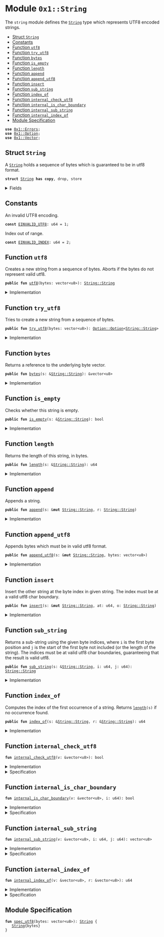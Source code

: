 
<a name="0x1_String"></a>

# Module `0x1::String`

The <code>string</code> module defines the <code><a href="String.md#0x1_String">String</a></code> type which represents UTF8 encoded strings.


-  [Struct `String`](#0x1_String_String)
-  [Constants](#@Constants_0)
-  [Function `utf8`](#0x1_String_utf8)
-  [Function `try_utf8`](#0x1_String_try_utf8)
-  [Function `bytes`](#0x1_String_bytes)
-  [Function `is_empty`](#0x1_String_is_empty)
-  [Function `length`](#0x1_String_length)
-  [Function `append`](#0x1_String_append)
-  [Function `append_utf8`](#0x1_String_append_utf8)
-  [Function `insert`](#0x1_String_insert)
-  [Function `sub_string`](#0x1_String_sub_string)
-  [Function `index_of`](#0x1_String_index_of)
-  [Function `internal_check_utf8`](#0x1_String_internal_check_utf8)
-  [Function `internal_is_char_boundary`](#0x1_String_internal_is_char_boundary)
-  [Function `internal_sub_string`](#0x1_String_internal_sub_string)
-  [Function `internal_index_of`](#0x1_String_internal_index_of)
-  [Module Specification](#@Module_Specification_1)


<pre><code><b>use</b> <a href="Errors.md#0x1_Errors">0x1::Errors</a>;
<b>use</b> <a href="Option.md#0x1_Option">0x1::Option</a>;
<b>use</b> <a href="Vector.md#0x1_Vector">0x1::Vector</a>;
</code></pre>



<a name="0x1_String_String"></a>

## Struct `String`

A <code><a href="String.md#0x1_String">String</a></code> holds a sequence of bytes which is guaranteed to be in utf8 format.


<pre><code><b>struct</b> <a href="String.md#0x1_String">String</a> <b>has</b> <b>copy</b>, drop, store
</code></pre>



<details>
<summary>Fields</summary>


<dl>
<dt>
<code>bytes: vector&lt;u8&gt;</code>
</dt>
<dd>

</dd>
</dl>


</details>

<a name="@Constants_0"></a>

## Constants


<a name="0x1_String_EINVALID_UTF8"></a>

An invalid UTF8 encoding.


<pre><code><b>const</b> <a href="String.md#0x1_String_EINVALID_UTF8">EINVALID_UTF8</a>: u64 = 1;
</code></pre>



<a name="0x1_String_EINVALID_INDEX"></a>

Index out of range.


<pre><code><b>const</b> <a href="String.md#0x1_String_EINVALID_INDEX">EINVALID_INDEX</a>: u64 = 2;
</code></pre>



<a name="0x1_String_utf8"></a>

## Function `utf8`

Creates a new string from a sequence of bytes. Aborts if the bytes do not represent valid utf8.


<pre><code><b>public</b> <b>fun</b> <a href="String.md#0x1_String_utf8">utf8</a>(bytes: vector&lt;u8&gt;): <a href="String.md#0x1_String_String">String::String</a>
</code></pre>



<details>
<summary>Implementation</summary>


<pre><code><b>public</b> <b>fun</b> <a href="String.md#0x1_String_utf8">utf8</a>(bytes: vector&lt;u8&gt;): <a href="String.md#0x1_String">String</a> {
    <b>assert</b>!(<a href="String.md#0x1_String_internal_check_utf8">internal_check_utf8</a>(&bytes), <a href="Errors.md#0x1_Errors_invalid_state">Errors::invalid_state</a>(<a href="String.md#0x1_String_EINVALID_UTF8">EINVALID_UTF8</a>));
    <a href="String.md#0x1_String">String</a>{bytes}
}
</code></pre>



</details>

<a name="0x1_String_try_utf8"></a>

## Function `try_utf8`

Tries to create a new string from a sequence of bytes.


<pre><code><b>public</b> <b>fun</b> <a href="String.md#0x1_String_try_utf8">try_utf8</a>(bytes: vector&lt;u8&gt;): <a href="Option.md#0x1_Option_Option">Option::Option</a>&lt;<a href="String.md#0x1_String_String">String::String</a>&gt;
</code></pre>



<details>
<summary>Implementation</summary>


<pre><code><b>public</b> <b>fun</b> <a href="String.md#0x1_String_try_utf8">try_utf8</a>(bytes: vector&lt;u8&gt;): <a href="Option.md#0x1_Option">Option</a>&lt;<a href="String.md#0x1_String">String</a>&gt; {
    <b>if</b> (<a href="String.md#0x1_String_internal_check_utf8">internal_check_utf8</a>(&bytes)) {
        <a href="Option.md#0x1_Option_some">Option::some</a>(<a href="String.md#0x1_String">String</a>{bytes})
    } <b>else</b> {
        <a href="Option.md#0x1_Option_none">Option::none</a>()
    }
}
</code></pre>



</details>

<a name="0x1_String_bytes"></a>

## Function `bytes`

Returns a reference to the underlying byte vector.


<pre><code><b>public</b> <b>fun</b> <a href="String.md#0x1_String_bytes">bytes</a>(s: &<a href="String.md#0x1_String_String">String::String</a>): &vector&lt;u8&gt;
</code></pre>



<details>
<summary>Implementation</summary>


<pre><code><b>public</b> <b>fun</b> <a href="String.md#0x1_String_bytes">bytes</a>(s: &<a href="String.md#0x1_String">String</a>): &vector&lt;u8&gt; {
    &s.bytes
}
</code></pre>



</details>

<a name="0x1_String_is_empty"></a>

## Function `is_empty`

Checks whether this string is empty.


<pre><code><b>public</b> <b>fun</b> <a href="String.md#0x1_String_is_empty">is_empty</a>(s: &<a href="String.md#0x1_String_String">String::String</a>): bool
</code></pre>



<details>
<summary>Implementation</summary>


<pre><code><b>public</b> <b>fun</b> <a href="String.md#0x1_String_is_empty">is_empty</a>(s: &<a href="String.md#0x1_String">String</a>): bool {
    <a href="Vector.md#0x1_Vector_is_empty">Vector::is_empty</a>(&s.bytes)
}
</code></pre>



</details>

<a name="0x1_String_length"></a>

## Function `length`

Returns the length of this string, in bytes.


<pre><code><b>public</b> <b>fun</b> <a href="String.md#0x1_String_length">length</a>(s: &<a href="String.md#0x1_String_String">String::String</a>): u64
</code></pre>



<details>
<summary>Implementation</summary>


<pre><code><b>public</b> <b>fun</b> <a href="String.md#0x1_String_length">length</a>(s: &<a href="String.md#0x1_String">String</a>): u64 {
    <a href="Vector.md#0x1_Vector_length">Vector::length</a>(&s.bytes)
}
</code></pre>



</details>

<a name="0x1_String_append"></a>

## Function `append`

Appends a string.


<pre><code><b>public</b> <b>fun</b> <a href="String.md#0x1_String_append">append</a>(s: &<b>mut</b> <a href="String.md#0x1_String_String">String::String</a>, r: <a href="String.md#0x1_String_String">String::String</a>)
</code></pre>



<details>
<summary>Implementation</summary>


<pre><code><b>public</b> <b>fun</b> <a href="String.md#0x1_String_append">append</a>(s: &<b>mut</b> <a href="String.md#0x1_String">String</a>, r: <a href="String.md#0x1_String">String</a>) {
    <a href="Vector.md#0x1_Vector_append">Vector::append</a>(&<b>mut</b> s.bytes, *&r.bytes)
}
</code></pre>



</details>

<a name="0x1_String_append_utf8"></a>

## Function `append_utf8`

Appends bytes which must be in valid utf8 format.


<pre><code><b>public</b> <b>fun</b> <a href="String.md#0x1_String_append_utf8">append_utf8</a>(s: &<b>mut</b> <a href="String.md#0x1_String_String">String::String</a>, bytes: vector&lt;u8&gt;)
</code></pre>



<details>
<summary>Implementation</summary>


<pre><code><b>public</b> <b>fun</b> <a href="String.md#0x1_String_append_utf8">append_utf8</a>(s: &<b>mut</b> <a href="String.md#0x1_String">String</a>, bytes: vector&lt;u8&gt;) {
    <a href="String.md#0x1_String_append">append</a>(s, <a href="String.md#0x1_String_utf8">utf8</a>(bytes))
}
</code></pre>



</details>

<a name="0x1_String_insert"></a>

## Function `insert`

Insert the other string at the byte index in given string. The index must be at a valid utf8 char
boundary.


<pre><code><b>public</b> <b>fun</b> <a href="String.md#0x1_String_insert">insert</a>(s: &<b>mut</b> <a href="String.md#0x1_String_String">String::String</a>, at: u64, o: <a href="String.md#0x1_String_String">String::String</a>)
</code></pre>



<details>
<summary>Implementation</summary>


<pre><code><b>public</b> <b>fun</b> <a href="String.md#0x1_String_insert">insert</a>(s: &<b>mut</b> <a href="String.md#0x1_String">String</a>, at: u64, o: <a href="String.md#0x1_String">String</a>) {
    <b>let</b> bytes = &s.bytes;
    <b>assert</b>!(at &lt;= <a href="Vector.md#0x1_Vector_length">Vector::length</a>(bytes) && <a href="String.md#0x1_String_internal_is_char_boundary">internal_is_char_boundary</a>(bytes, at), <a href="Errors.md#0x1_Errors_invalid_state">Errors::invalid_state</a>(<a href="String.md#0x1_String_EINVALID_INDEX">EINVALID_INDEX</a>));
    <b>let</b> l = <a href="String.md#0x1_String_length">length</a>(s);
    <b>let</b> front = <a href="String.md#0x1_String_sub_string">sub_string</a>(s, 0, at);
    <b>let</b> end = <a href="String.md#0x1_String_sub_string">sub_string</a>(s, at, l);
    <a href="String.md#0x1_String_append">append</a>(&<b>mut</b> front, o);
    <a href="String.md#0x1_String_append">append</a>(&<b>mut</b> front, end);
    *s = front;
}
</code></pre>



</details>

<a name="0x1_String_sub_string"></a>

## Function `sub_string`

Returns a sub-string using the given byte indices, where <code>i</code> is the first byte position and <code>j</code> is the start
of the first byte not included (or the length of the string). The indices must be at valid utf8 char boundaries,
guaranteeing that the result is valid utf8.


<pre><code><b>public</b> <b>fun</b> <a href="String.md#0x1_String_sub_string">sub_string</a>(s: &<a href="String.md#0x1_String_String">String::String</a>, i: u64, j: u64): <a href="String.md#0x1_String_String">String::String</a>
</code></pre>



<details>
<summary>Implementation</summary>


<pre><code><b>public</b> <b>fun</b> <a href="String.md#0x1_String_sub_string">sub_string</a>(s: &<a href="String.md#0x1_String">String</a>, i: u64, j: u64): <a href="String.md#0x1_String">String</a> {
    <b>let</b> bytes = &s.bytes;
    <b>let</b> l = <a href="Vector.md#0x1_Vector_length">Vector::length</a>(bytes);
    <b>assert</b>!(
        j &lt;= l && i &lt;= j && <a href="String.md#0x1_String_internal_is_char_boundary">internal_is_char_boundary</a>(bytes, i) && <a href="String.md#0x1_String_internal_is_char_boundary">internal_is_char_boundary</a>(bytes, j),
        <a href="Errors.md#0x1_Errors_invalid_state">Errors::invalid_state</a>(<a href="String.md#0x1_String_EINVALID_INDEX">EINVALID_INDEX</a>)
    );
    <a href="String.md#0x1_String">String</a>{bytes: <a href="String.md#0x1_String_internal_sub_string">internal_sub_string</a>(bytes, i, j)}
}
</code></pre>



</details>

<a name="0x1_String_index_of"></a>

## Function `index_of`

Computes the index of the first occurrence of a string. Returns <code><a href="String.md#0x1_String_length">length</a>(s)</code> if no occurrence found.


<pre><code><b>public</b> <b>fun</b> <a href="String.md#0x1_String_index_of">index_of</a>(s: &<a href="String.md#0x1_String_String">String::String</a>, r: &<a href="String.md#0x1_String_String">String::String</a>): u64
</code></pre>



<details>
<summary>Implementation</summary>


<pre><code><b>public</b> <b>fun</b> <a href="String.md#0x1_String_index_of">index_of</a>(s: &<a href="String.md#0x1_String">String</a>, r: &<a href="String.md#0x1_String">String</a>): u64 {
    <a href="String.md#0x1_String_internal_index_of">internal_index_of</a>(&s.bytes, &r.bytes)
}
</code></pre>



</details>

<a name="0x1_String_internal_check_utf8"></a>

## Function `internal_check_utf8`



<pre><code><b>fun</b> <a href="String.md#0x1_String_internal_check_utf8">internal_check_utf8</a>(v: &vector&lt;u8&gt;): bool
</code></pre>



<details>
<summary>Implementation</summary>


<pre><code><b>native</b> <b>fun</b> <a href="String.md#0x1_String_internal_check_utf8">internal_check_utf8</a>(v: &vector&lt;u8&gt;): bool;
</code></pre>



</details>

<details>
<summary>Specification</summary>



<pre><code><b>pragma</b> opaque;
<b>aborts_if</b> [abstract] <b>false</b>;
<b>ensures</b> [abstract] result == <a href="String.md#0x1_String_spec_internal_check_utf8">spec_internal_check_utf8</a>(v);
</code></pre>



</details>

<a name="0x1_String_internal_is_char_boundary"></a>

## Function `internal_is_char_boundary`



<pre><code><b>fun</b> <a href="String.md#0x1_String_internal_is_char_boundary">internal_is_char_boundary</a>(v: &vector&lt;u8&gt;, i: u64): bool
</code></pre>



<details>
<summary>Implementation</summary>


<pre><code><b>native</b> <b>fun</b> <a href="String.md#0x1_String_internal_is_char_boundary">internal_is_char_boundary</a>(v: &vector&lt;u8&gt;, i: u64): bool;
</code></pre>



</details>

<details>
<summary>Specification</summary>



<pre><code><b>pragma</b> opaque;
<b>aborts_if</b> [abstract] <b>false</b>;
<b>ensures</b> [abstract] result == <a href="String.md#0x1_String_spec_internal_is_char_boundary">spec_internal_is_char_boundary</a>(v, i);
</code></pre>



</details>

<a name="0x1_String_internal_sub_string"></a>

## Function `internal_sub_string`



<pre><code><b>fun</b> <a href="String.md#0x1_String_internal_sub_string">internal_sub_string</a>(v: &vector&lt;u8&gt;, i: u64, j: u64): vector&lt;u8&gt;
</code></pre>



<details>
<summary>Implementation</summary>


<pre><code><b>native</b> <b>fun</b> <a href="String.md#0x1_String_internal_sub_string">internal_sub_string</a>(v: &vector&lt;u8&gt;, i: u64, j: u64): vector&lt;u8&gt;;
</code></pre>



</details>

<details>
<summary>Specification</summary>



<pre><code><b>pragma</b> opaque;
<b>aborts_if</b> [abstract] <b>false</b>;
<b>ensures</b> [abstract] result == <a href="String.md#0x1_String_spec_internal_sub_string">spec_internal_sub_string</a>(v, i, j);
</code></pre>



</details>

<a name="0x1_String_internal_index_of"></a>

## Function `internal_index_of`



<pre><code><b>fun</b> <a href="String.md#0x1_String_internal_index_of">internal_index_of</a>(v: &vector&lt;u8&gt;, r: &vector&lt;u8&gt;): u64
</code></pre>



<details>
<summary>Implementation</summary>


<pre><code><b>native</b> <b>fun</b> <a href="String.md#0x1_String_internal_index_of">internal_index_of</a>(v: &vector&lt;u8&gt;, r: &vector&lt;u8&gt;): u64;
</code></pre>



</details>

<details>
<summary>Specification</summary>



<pre><code><b>pragma</b> opaque;
<b>aborts_if</b> [abstract] <b>false</b>;
<b>ensures</b> [abstract] result == <a href="String.md#0x1_String_spec_internal_index_of">spec_internal_index_of</a>(v, r);
</code></pre>




<a name="0x1_String_spec_internal_check_utf8"></a>


<pre><code><b>fun</b> <a href="String.md#0x1_String_spec_internal_check_utf8">spec_internal_check_utf8</a>(v: vector&lt;u8&gt;): bool;
<a name="0x1_String_spec_internal_is_char_boundary"></a>
<b>fun</b> <a href="String.md#0x1_String_spec_internal_is_char_boundary">spec_internal_is_char_boundary</a>(v: vector&lt;u8&gt;, i: u64): bool;
<a name="0x1_String_spec_internal_sub_string"></a>
<b>fun</b> <a href="String.md#0x1_String_spec_internal_sub_string">spec_internal_sub_string</a>(v: vector&lt;u8&gt;, i: u64, j: u64): vector&lt;u8&gt;;
<a name="0x1_String_spec_internal_index_of"></a>
<b>fun</b> <a href="String.md#0x1_String_spec_internal_index_of">spec_internal_index_of</a>(v: vector&lt;u8&gt;, r: vector&lt;u8&gt;): u64;
</code></pre>



</details>

<a name="@Module_Specification_1"></a>

## Module Specification



<a name="0x1_String_spec_utf8"></a>


<pre><code><b>fun</b> <a href="String.md#0x1_String_spec_utf8">spec_utf8</a>(bytes: vector&lt;u8&gt;): <a href="String.md#0x1_String">String</a> {
   <a href="String.md#0x1_String">String</a>{bytes}
}
</code></pre>

